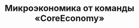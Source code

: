 ---
title: Микроэкономика от команды «CoreEconomy»
layout: CoreEconomy 1.0
url: /books/core/core-economy-1-0/
---